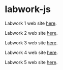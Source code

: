 # labwork-js

Labwork 1 web site [here](https://picthur.github.io/LabWork_Web_L3-S5/Labwork-1/index.html).

Labwork 2 web site [here](https://picthur.github.io/LabWork_Web_L3-S5/Labwork-2/index.html).

Labwork 3 web site [here](https://picthur.github.io/LabWork_Web_L3-S5/ArthurB-js-lab-work.html).

Labwork 4 web site [here](https://picthur.github.io/LabWork_Web_L3-S5/index.html).

Labwork 5 web site [here](https://picthur.github.io/LabWork_Web_L3-S5/Labwork-5/index.html).
